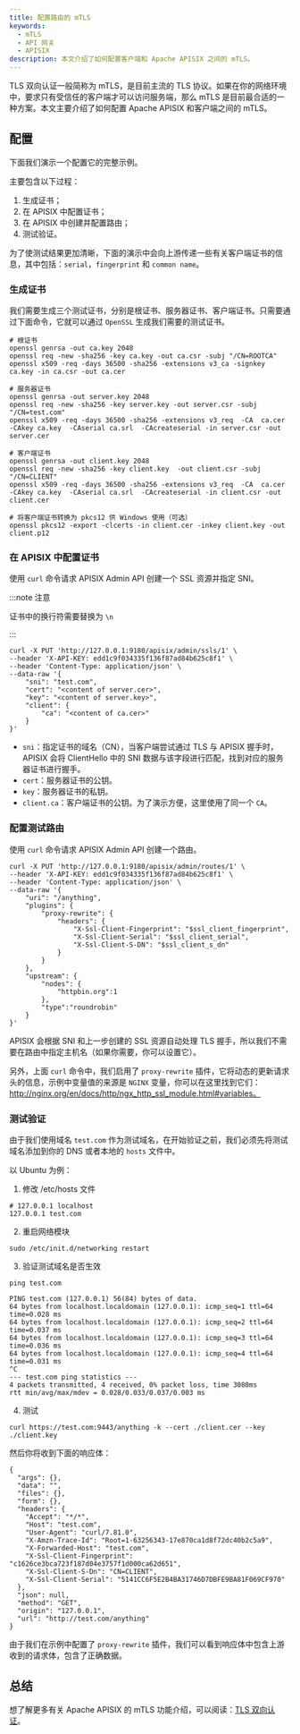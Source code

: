 ```yaml
---
title: 配置路由的 mTLS
keywords:
  - mTLS
  - API 网关
  - APISIX
description: 本文介绍了如何配置客户端和 Apache APISIX 之间的 mTLS。
---
```


<!--
#
# Licensed to the Apache Software Foundation (ASF) under one or more
# contributor license agreements.  See the NOTICE file distributed with
# this work for additional information regarding copyright ownership.
# The ASF licenses this file to You under the Apache License, Version 2.0
# (the "License"); you may not use this file except in compliance with
# the License.  You may obtain a copy of the License at
#
#     http://www.apache.org/licenses/LICENSE-2.0
#
# Unless required by applicable law or agreed to in writing, software
# distributed under the License is distributed on an "AS IS" BASIS,
# WITHOUT WARRANTIES OR CONDITIONS OF ANY KIND, either express or implied.
# See the License for the specific language governing permissions and
# limitations under the License.
#
-->

TLS 双向认证一般简称为 mTLS，是目前主流的 TLS 协议。如果在你的网络环境中，要求只有受信任的客户端才可以访问服务端，那么 mTLS 是目前最合适的一种方案。本文主要介绍了如何配置 Apache APISIX 和客户端之间的 mTLS。

## 配置

下面我们演示一个配置它的完整示例。

主要包含以下过程：

1. 生成证书；
2. 在 APISIX 中配置证书；
3. 在 APISIX 中创建并配置路由；
4. 测试验证。

为了使测试结果更加清晰，下面的演示中会向上游传递一些有关客户端证书的信息，其中包括：`serial`，`fingerprint` 和 `common name`。

### 生成证书

我们需要生成三个测试证书，分别是根证书、服务器证书、客户端证书。只需要通过下面命令，它就可以通过 `OpenSSL` 生成我们需要的测试证书。

```shell
# 根证书
openssl genrsa -out ca.key 2048
openssl req -new -sha256 -key ca.key -out ca.csr -subj "/CN=ROOTCA"
openssl x509 -req -days 36500 -sha256 -extensions v3_ca -signkey ca.key -in ca.csr -out ca.cer

# 服务器证书
openssl genrsa -out server.key 2048
openssl req -new -sha256 -key server.key -out server.csr -subj "/CN=test.com"
openssl x509 -req -days 36500 -sha256 -extensions v3_req  -CA  ca.cer -CAkey ca.key  -CAserial ca.srl  -CAcreateserial -in server.csr -out server.cer

# 客户端证书
openssl genrsa -out client.key 2048
openssl req -new -sha256 -key client.key  -out client.csr -subj "/CN=CLIENT"
openssl x509 -req -days 36500 -sha256 -extensions v3_req  -CA  ca.cer -CAkey ca.key  -CAserial ca.srl  -CAcreateserial -in client.csr -out client.cer

# 将客户端证书转换为 pkcs12 供 Windows 使用（可选）
openssl pkcs12 -export -clcerts -in client.cer -inkey client.key -out client.p12
```

### 在 APISIX 中配置证书

使用 `curl` 命令请求 APISIX Admin API 创建一个 SSL 资源并指定 SNI。

:::note 注意

证书中的换行符需要替换为 `\n`

:::

```shell
curl -X PUT 'http://127.0.0.1:9180/apisix/admin/ssls/1' \
--header 'X-API-KEY: edd1c9f034335f136f87ad84b625c8f1' \
--header 'Content-Type: application/json' \
--data-raw '{
    "sni": "test.com",
    "cert": "<content of server.cer>",
    "key": "<content of server.key>",
    "client": {
        "ca": "<content of ca.cer>"
    }
}'
```

- `sni`：指定证书的域名（CN），当客户端尝试通过 TLS 与 APISIX 握手时，APISIX 会将 ClientHello 中的 SNI 数据与该字段进行匹配，找到对应的服务器证书进行握手。
- `cert`：服务器证书的公钥。
- `key`：服务器证书的私钥。
- `client.ca`：客户端证书的公钥。为了演示方便，这里使用了同一个 `CA`。

### 配置测试路由

使用 `curl` 命令请求 APISIX Admin API 创建一个路由。

```shell
curl -X PUT 'http://127.0.0.1:9180/apisix/admin/routes/1' \
--header 'X-API-KEY: edd1c9f034335f136f87ad84b625c8f1' \
--header 'Content-Type: application/json' \
--data-raw '{
    "uri": "/anything",
    "plugins": {
        "proxy-rewrite": {
            "headers": {
                "X-Ssl-Client-Fingerprint": "$ssl_client_fingerprint",
                "X-Ssl-Client-Serial": "$ssl_client_serial",
                "X-Ssl-Client-S-DN": "$ssl_client_s_dn"
            }
        }
    },
    "upstream": {
        "nodes": {
            "httpbin.org":1
        },
        "type":"roundrobin"
    }
}'
```

APISIX 会根据 SNI 和上一步创建的 SSL 资源自动处理 TLS 握手，所以我们不需要在路由中指定主机名（如果你需要，你可以设置它）。

另外，上面 `curl` 命令中，我们启用了 `proxy-rewrite` 插件，它将动态的更新请求头的信息，示例中变量值的来源是 `NGINX` 变量，你可以在这里找到它们：http://nginx.org/en/docs/http/ngx_http_ssl_module.html#variables。

### 测试验证

由于我们使用域名 `test.com` 作为测试域名，在开始验证之前，我们必须先将测试域名添加到你的 DNS 或者本地的 `hosts` 文件中。

以 Ubuntu 为例：

1. 修改 /etc/hosts 文件

```shell
# 127.0.0.1 localhost
127.0.0.1 test.com
```

2. 重启网络模块

```
sudo /etc/init.d/networking restart
```

3. 验证测试域名是否生效

```
ping test.com

PING test.com (127.0.0.1) 56(84) bytes of data.
64 bytes from localhost.localdomain (127.0.0.1): icmp_seq=1 ttl=64 time=0.028 ms
64 bytes from localhost.localdomain (127.0.0.1): icmp_seq=2 ttl=64 time=0.037 ms
64 bytes from localhost.localdomain (127.0.0.1): icmp_seq=3 ttl=64 time=0.036 ms
64 bytes from localhost.localdomain (127.0.0.1): icmp_seq=4 ttl=64 time=0.031 ms
^C
--- test.com ping statistics ---
4 packets transmitted, 4 received, 0% packet loss, time 3080ms
rtt min/avg/max/mdev = 0.028/0.033/0.037/0.003 ms
```

4. 测试

```shell
curl https://test.com:9443/anything -k --cert ./client.cer --key ./client.key
```

然后你将收到下面的响应体：

```shell
{
  "args": {},
  "data": "",
  "files": {},
  "form": {},
  "headers": {
    "Accept": "*/*",
    "Host": "test.com",
    "User-Agent": "curl/7.81.0",
    "X-Amzn-Trace-Id": "Root=1-63256343-17e870ca1d8f72dc40b2c5a9",
    "X-Forwarded-Host": "test.com",
    "X-Ssl-Client-Fingerprint": "c1626ce3bca723f187d04e3757f1d000ca62d651",
    "X-Ssl-Client-S-Dn": "CN=CLIENT",
    "X-Ssl-Client-Serial": "5141CC6F5E2B4BA31746D7DBFE9BA81F069CF970"
  },
  "json": null,
  "method": "GET",
  "origin": "127.0.0.1",
  "url": "http://test.com/anything"
}
```

由于我们在示例中配置了 `proxy-rewrite` 插件，我们可以看到响应体中包含上游收到的请求体，包含了正确数据。

## 总结

想了解更多有关 Apache APISIX 的 mTLS 功能介绍，可以阅读：[TLS 双向认证](../mtls.md)。
